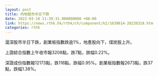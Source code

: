 ```yaml
---
layout: post
title: 內地股市半日下跌
date: 2022-03-18 11:39:31.000000000 +08:00
link: https://news.rthk.hk/rthk/ch/component/k2/1639614-20220318.htm
categories: rthk
---
```


滬深股市半日下跌，創業板指數跌逾1%，地產股向下，煤炭股上升。

上證綜合指數上午收市報3208點，跌7點，跌幅0.22%。

深證成份指數報12173點，跌116點，跌幅0.95%。創業板指數報2673點，跌37點，跌幅1.38%。
